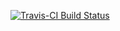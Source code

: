 [![Travis-CI Build Status](https://travis-ci.org/INWT/dbtools.svg?branch=master)](https://travis-ci.org/INWT/dbtools)

